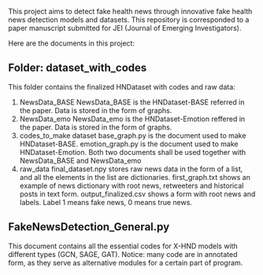 This project aims to detect fake health news through innovative fake health news detection models and datasets.
This repository is corresponded to a paper manuscript submitted for JEI (Journal of Emerging Investigators).

Here are the documents in this project:

Folder: dataset_with_codes
--
This folder contains the finalized HNDataset with codes and raw data:
  1. NewsData_BASE
  NewsData_BASE is the HNDataset-BASE referred in the paper. Data is stored in the form of graphs.
  2. NewsData_emo
  NewsData_emo is the HNDataset-Emotion reffered in the paper. Data is stored in the form of graphs.
  3. codes_to_make dataset
  base_graph.py is the document used to make HNDataset-BASE.
  emotion_graph.py is the document used to make HNDataset-Emotion.
  Both two documents shall be used together with NewsData_BASE and NewsData_emo
  4. raw_data
  final_dataset.npy stores raw news data in the form of a list, and all the elements in the list are dictionaries.
  first_graph.txt shows an example of news dictionary with root news, retweeters and historical posts in text form.
  output_finalized.csv shows a form with root news and labels. Label 1 means fake news, 0 means true news.

FakeNewsDetection_General.py
---------
This document contains all the essential codes for X-HND models with different types (GCN, SAGE, GAT).
Notice: many code are in annotated form, as they serve as alternative modules for a certain part of program.
     

